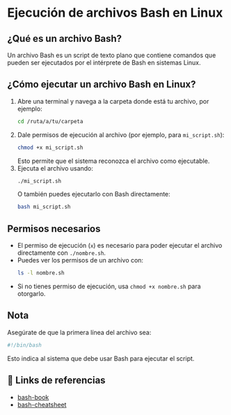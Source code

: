 # Ejecución de archivos Bash en Linux

## ¿Qué es un archivo Bash?

Un archivo Bash es un script de texto plano que contiene comandos que pueden ser ejecutados por el intérprete de Bash en sistemas Linux.

## ¿Cómo ejecutar un archivo Bash en Linux?

1. Abre una terminal y navega a la carpeta donde está tu archivo, por ejemplo:
   ```sh
   cd /ruta/a/tu/carpeta
   ```
2. Dale permisos de ejecución al archivo (por ejemplo, para `mi_script.sh`):
   ```sh
   chmod +x mi_script.sh
   ```
   Esto permite que el sistema reconozca el archivo como ejecutable.
3. Ejecuta el archivo usando:
   ```sh
   ./mi_script.sh
   ```
   O también puedes ejecutarlo con Bash directamente:
   ```sh
   bash mi_script.sh
   ```

## Permisos necesarios

- El permiso de ejecución (`x`) es necesario para poder ejecutar el archivo directamente con `./nombre.sh`.
- Puedes ver los permisos de un archivo con:
  ```sh
  ls -l nombre.sh
  ```
- Si no tienes permiso de ejecución, usa `chmod +x nombre.sh` para otorgarlo.

## Nota

Asegúrate de que la primera línea del archivo sea:

```sh
#!/bin/bash
```

Esto indica al sistema que debe usar Bash para ejecutar el script.

## 🔗 Links de referencias

- [bash-book](https://github.com/bobbyiliev/introduction-to-bash-scripting)
- [bash-cheatsheet](https://devhints.io/bash#conditionals)
